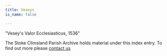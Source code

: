 ```yaml
---
title: Veseys
is_name: false

---
```


"Vesey's Valor Ecclesiasticus, 1536"


The Stoke Climsland Parish Archive holds material under this index entry. To find out more please [contact us](/contact/)
